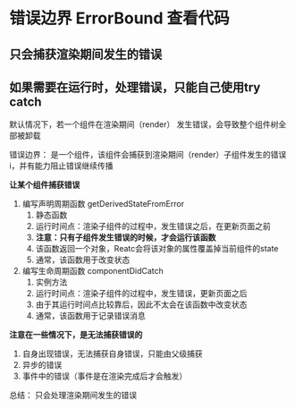 # 错误边界 ErrorBound 查看代码

## **只会捕获渲染期间发生的错误**

## **如果需要在运行时，处理错误，只能自己使用try catch**
默认情况下，若一个组件在渲染期间（render） 发生错误，会导致整个组件树全部被卸载

错误边界： 是一个组件，该组件会捕获到渲染期间（render）子组件发生的错误i，并有能力阻止错误继续传播

**让某个组件捕获错误**
1. 编写声明周期函数 getDerivedStateFromError
   1. 静态函数
   2. 运行时间点：渲染子组件的过程中，发生错误之后，在更新页面之前
   3. **注意：只有子组件发生错误的时候，才会运行该函数**
   4. 该函数返回一个对象，Reatc会将该对象的属性覆盖掉当前组件的state
   5. 通常，该函数用于改变状态
2. 编写生命周期函数 componentDidCatch
   1. 实例方法
   2. 运行时间点：渲染子组件的过程中，发生错误，更新页面之后
   3. 由于其运行时间点比较靠后，因此不太会在该函数中改变状态
   4. 通常，该函数用于记录错误消息

**注意在一些情况下，是无法捕获错误的**
1. 自身出现错误，无法捕获自身错误，只能由父级捕获
2. 异步的错误
3. 事件中的错误（事件是在渲染完成后才会触发）
  
总结： 只会处理渲染期间发生的错误
